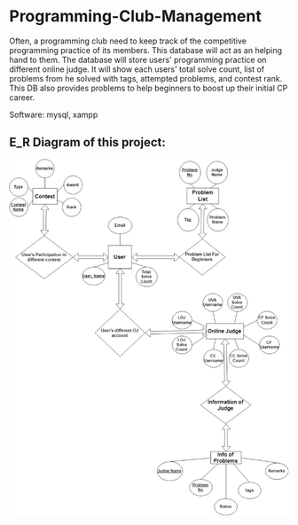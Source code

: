 # Programming-Club-Management 

Often, a programming club need to keep track of the competitive programming practice of its members. This database will act as an helping hand to them. The database will store users' programming practice on different online judge. It will show each users' total solve count, list of problems from he solved with tags, attempted problems, and contest rank. This DB also provides problems to help beginners to boost up their initial CP career.

Software: mysql, xampp

## E_R Diagram of this project:

![diagram](https://github.com/PiasRoY/Programming-Club-Management/blob/master/Project%20E_R%20Diagram_Updated.jpg?raw=true)
